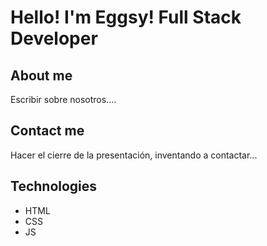 # Hello! I'm Eggsy! Full Stack Developer

## About me

Escribir sobre nosotros....

## Contact me

Hacer  el cierre de la presentación, inventando a contactar... 

## Technologies

- HTML
- CSS
- JS



